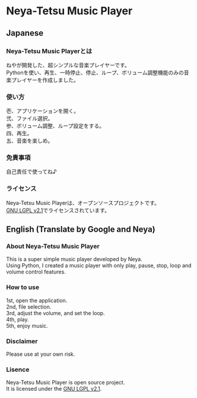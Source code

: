 # Neya-Tetsu Music Player
## Japanese
### Neya-Tetsu Music Playerとは
ねやが開発した、超シンプルな音楽プレイヤーです。  
Pythonを使い、再生、一時停止、停止、ループ、ボリューム調整機能のみの音楽プレイヤーを作成しました。
### 使い方
壱、アプリケーションを開く。  
弐、ファイル選択。  
参、ボリューム調整、ループ設定をする。  
四、再生。  
五、音楽を楽しめ。
### 免責事項
自己責任で使ってね♪
### ライセンス
Neya-Tetsu Music Playerは、オープンソースプロジェクトです。  
[GNU LGPL v2.1](LISENCE)でライセンスされています。
## English (Translate by Google and Neya)
### About Neya-Tetsu Music Player
This is a super simple music player developed by Neya.  
Using Python, I created a music player with only play, pause, stop, loop and volume control features.
### How to use
1st, open the application.  
2nd, file selection.  
3rd, adjust the volume, and set the loop.  
4th, play.  
5th, enjoy music.
### Disclaimer
Please use at your own risk.
### Lisence
Neya-Tetsu Music Player is open source project.  
It is licensed under the [GNU LGPL v2.1](LISENCE).
